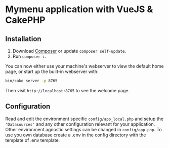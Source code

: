 # Mymenu application with VueJS & CakePHP

## Installation

1. Download [Composer](https://getcomposer.org/doc/00-intro.md) or update `composer self-update`.
2. Run `composer i`.

You can now either use your machine's webserver to view the default home page, or start
up the built-in webserver with:

```bash
bin/cake server -p 8765
```

Then visit `http://localhost:8765` to see the welcome page.


## Configuration

Read and edit the environment specific `config/app_local.php` and setup the 
`'Datasources'` and any other configuration relevant for your application.
Other environment agnostic settings can be changed in `config/app.php`.
To use you own database create a .env in the config directory with the template of
.env template.
